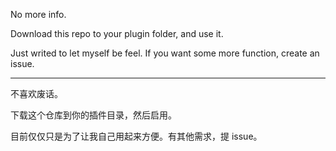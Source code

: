 No more info.

Download this repo to your plugin folder, and use it.

Just writed to let myself be feel. If you want some more function, create an issue.

---

不喜欢废话。

下载这个仓库到你的插件目录，然后启用。

目前仅仅只是为了让我自己用起来方便。有其他需求，提 issue。